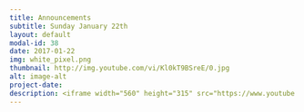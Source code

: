 ```yaml
---
title: Announcements
subtitle: Sunday January 22th
layout: default
modal-id: 38
date: 2017-01-22
img: white_pixel.png
thumbnail: http://img.youtube.com/vi/Kl0kT9BSreE/0.jpg
alt: image-alt
project-date:
description: <iframe width="560" height="315" src="https://www.youtube.com/embed/Kl0kT9BSreE" frameborder="0" allowfullscreen></iframe>
---
```

